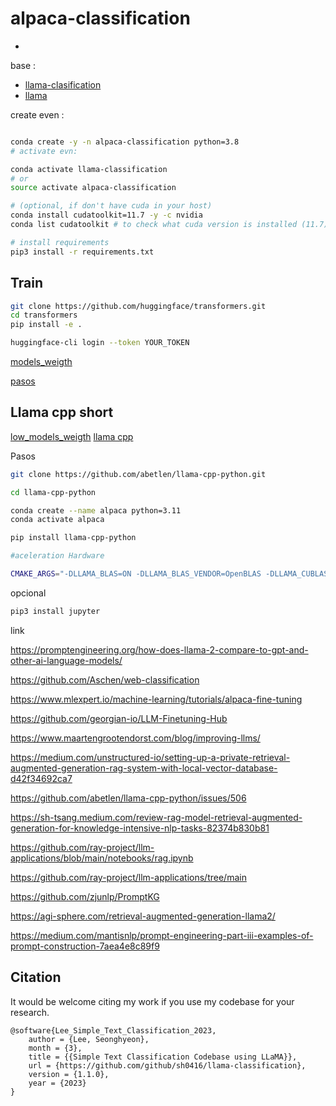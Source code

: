 # alpaca-classification
-
base :

- [llama-clasification](https://github.com/sh0416/llama-classification)
- [llama](https://github.com/facebookresearch/llama)


create even :

```bash

conda create -y -n alpaca-classification python=3.8
# activate evn:

conda activate llama-classification 
# or
source activate alpaca-classification

# (optional, if don't have cuda in your host)
conda install cudatoolkit=11.7 -y -c nvidia
conda list cudatoolkit # to check what cuda version is installed (11.7)

# install requirements
pip3 install -r requirements.txt

```


## Train 

```bash
git clone https://github.com/huggingface/transformers.git
cd transformers
pip install -e .

huggingface-cli login --token YOUR_TOKEN
```
[models_weigth](https://huggingface.co/meta-llama)

[pasos](https://github.com/facebookresearch/llama-recipes/blob/main/docs/Dataset.md#training-on-custom-data)

## Llama cpp short

[low_models_weigth](https://huggingface.co/TheBloke/Llama-2-7B-GGUF)
[llama cpp](https://github.com/abetlen/llama-cpp-python)

Pasos

```bash
git clone https://github.com/abetlen/llama-cpp-python.git

cd llama-cpp-python

conda create --name alpaca python=3.11
conda activate alpaca

pip install llama-cpp-python

#aceleration Hardware

CMAKE_ARGS="-DLLAMA_BLAS=ON -DLLAMA_BLAS_VENDOR=OpenBLAS -DLLAMA_CUBLAS=on -DLLAMA_CLBLAST=on -DLLAMA_METAL=on -DLLAMA_HIPBLAS=on" pip install llama-cpp-python

```

opcional 

```bash
pip3 install jupyter
```

link

https://promptengineering.org/how-does-llama-2-compare-to-gpt-and-other-ai-language-models/

https://github.com/Aschen/web-classification

https://www.mlexpert.io/machine-learning/tutorials/alpaca-fine-tuning

https://github.com/georgian-io/LLM-Finetuning-Hub

https://www.maartengrootendorst.com/blog/improving-llms/

https://medium.com/unstructured-io/setting-up-a-private-retrieval-augmented-generation-rag-system-with-local-vector-database-d42f34692ca7

https://github.com/abetlen/llama-cpp-python/issues/506

https://sh-tsang.medium.com/review-rag-model-retrieval-augmented-generation-for-knowledge-intensive-nlp-tasks-82374b830b81


https://github.com/ray-project/llm-applications/blob/main/notebooks/rag.ipynb

https://github.com/ray-project/llm-applications/tree/main

https://github.com/zjunlp/PromptKG

https://agi-sphere.com/retrieval-augmented-generation-llama2/

https://medium.com/mantisnlp/prompt-engineering-part-iii-examples-of-prompt-construction-7aea4e8c89f9

## Citation

It would be welcome citing my work if you use my codebase for your research.



```
@software{Lee_Simple_Text_Classification_2023,
    author = {Lee, Seonghyeon},
    month = {3},
    title = {{Simple Text Classification Codebase using LLaMA}},
    url = {https://github.com/github/sh0416/llama-classification},
    version = {1.1.0},
    year = {2023}
}
```